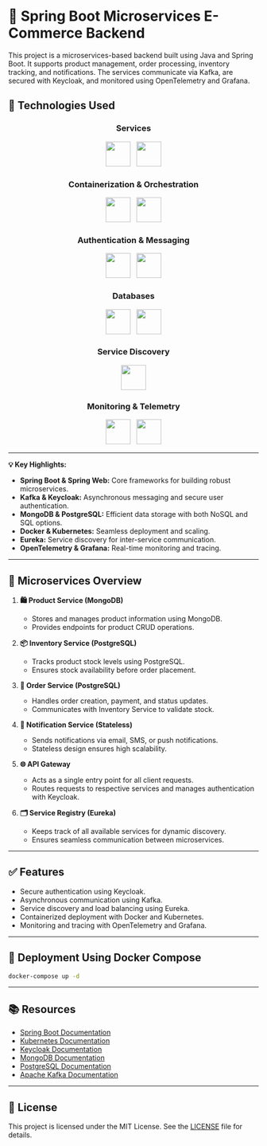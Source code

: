 # 🛒 Spring Boot Microservices E-Commerce Backend

This project is a microservices-based backend built using Java and Spring Boot. It supports product management, order processing, inventory tracking, and notifications. The services communicate via Kafka, are secured with Keycloak, and monitored using OpenTelemetry and Grafana.


## 🚀 Technologies Used

<div align="center">
  
### **Services**
<img src="https://img.shields.io/badge/Spring%20Boot-6DB33F?logo=springboot&logoColor=white" height="50"> &nbsp;
<img src="https://img.shields.io/badge/Spring%20Web-6DB33F?logo=spring&logoColor=white" height="50">


### **Containerization & Orchestration**
<img src="https://img.shields.io/badge/Docker-2496ED?logo=docker&logoColor=white" height="50"> &nbsp;
<img src="https://img.shields.io/badge/Kubernetes-326CE5?logo=kubernetes&logoColor=white" height="50">


### **Authentication & Messaging**
<img src="https://img.shields.io/badge/Keycloak-0078D7?logo=keycloak&logoColor=white" height="50"> &nbsp;
<img src="https://img.shields.io/badge/Apache%20Kafka-231F20?logo=apachekafka&logoColor=white" height="50">


### **Databases**
<img src="https://img.shields.io/badge/MongoDB-47A248?logo=mongodb&logoColor=white" height="50"> &nbsp;
<img src="https://img.shields.io/badge/PostgreSQL-336791?logo=postgresql&logoColor=white" height="50">


### **Service Discovery**
<img src="https://img.shields.io/badge/Eureka-FFCA28?logo=spring&logoColor=black" height="50">


### **Monitoring & Telemetry**
<img src="https://img.shields.io/badge/OpenTelemetry-59666C?logo=opentelemetry&logoColor=white" height="50"> &nbsp;
<img src="https://img.shields.io/badge/Grafana-F46800?logo=grafana&logoColor=white" height="50">

</div>

---

**💡 Key Highlights:**  
- **Spring Boot & Spring Web:** Core frameworks for building robust microservices.  
- **Kafka & Keycloak:** Asynchronous messaging and secure user authentication.  
- **MongoDB & PostgreSQL:** Efficient data storage with both NoSQL and SQL options.  
- **Docker & Kubernetes:** Seamless deployment and scaling.  
- **Eureka:** Service discovery for inter-service communication.  
- **OpenTelemetry & Grafana:** Real-time monitoring and tracing.  

---

## 📂 Microservices Overview

1. **🛍️ Product Service (MongoDB)**  
   - Stores and manages product information using MongoDB.  
   - Provides endpoints for product CRUD operations.

2. **📦 Inventory Service (PostgreSQL)**  
   - Tracks product stock levels using PostgreSQL.  
   - Ensures stock availability before order placement.

3. **🧾 Order Service (PostgreSQL)**  
   - Handles order creation, payment, and status updates.  
   - Communicates with Inventory Service to validate stock.

4. **📢 Notification Service (Stateless)**  
   - Sends notifications via email, SMS, or push notifications.  
   - Stateless design ensures high scalability.

5. **🌐 API Gateway**  
   - Acts as a single entry point for all client requests.  
   - Routes requests to respective services and manages authentication with Keycloak.

6. **🗂️ Service Registry (Eureka)**  
   - Keeps track of all available services for dynamic discovery.  
   - Ensures seamless communication between microservices.

---

## ✅ Features
- Secure authentication using Keycloak.
- Asynchronous communication using Kafka.
- Service discovery and load balancing using Eureka.
- Containerized deployment with Docker and Kubernetes.
- Monitoring and tracing with OpenTelemetry and Grafana.

---

## 🐳 Deployment Using Docker Compose

```bash
docker-compose up -d
```

---

## 📚 Resources

- [Spring Boot Documentation](https://docs.spring.io/spring-boot/docs/current/reference/htmlsingle/)
- [Kubernetes Documentation](https://kubernetes.io/docs/home/)
- [Keycloak Documentation](https://www.keycloak.org/documentation.html)
- [MongoDB Documentation](https://docs.mongodb.com/)
- [PostgreSQL Documentation](https://www.postgresql.org/docs/)
- [Apache Kafka Documentation](https://kafka.apache.org/documentation/)


---

## 📝 License

This project is licensed under the MIT License. See the [LICENSE](LICENSE) file for details.



